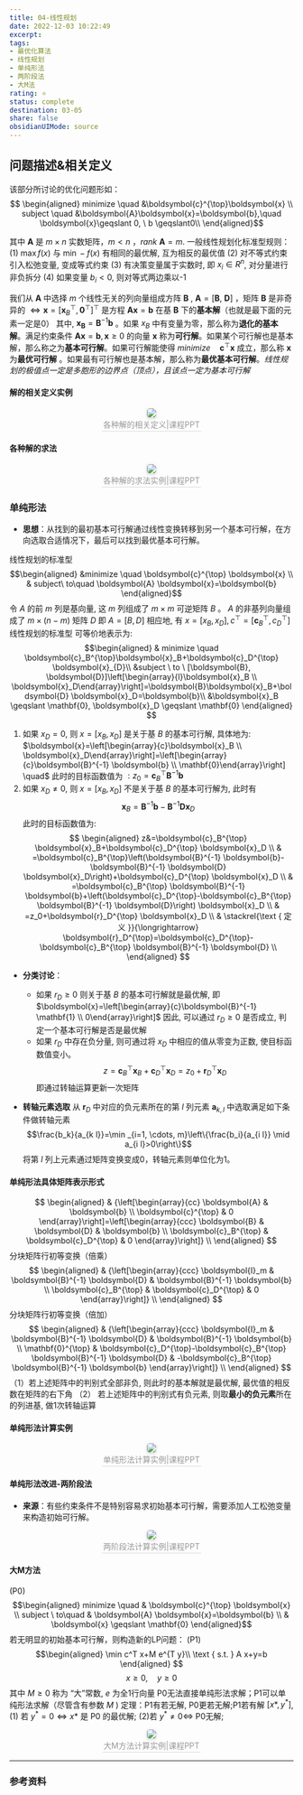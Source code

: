 ```yaml
---
title: 04-线性规划
date: 2022-12-03 10:22:49
excerpt: 
tags: 
- 最优化算法
- 线性规划
- 单纯形法
- 两阶段法
- 大M法
rating: ⭐
status: complete 
destination: 03-05
share: false
obsidianUIMode: source
---
```


## 问题描述&相关定义
该部分所讨论的优化问题形如：
$$
\begin{aligned}
minimize \quad &\boldsymbol{c}^{\top}\boldsymbol{x} \\
subject \quad &\boldsymbol{A}\boldsymbol{x}=\boldsymbol{b},\quad \boldsymbol{x}\geqslant 0, \ b \geqslant0\\
\end{aligned}$$

其中 $\boldsymbol{A}$ 是 $m \times n$ 实数矩阵，$m < n$ ，$rank \ \boldsymbol{A}=m$.
一般线性规划化标准型规则：
(1) $\max f(x)$ 与 $\min -f(x)$ 有相同的最优解, 互为相反的最优值
(2) 对不等式约束引入松弛变量, 变成等式约束
(3) 有决策变量属于实数时, 即 $x_i \in R^n$, 对分量进行非负拆分
(4) 如果变量 $b_i<0$, 则对等式两边乘以-1

我们从 $\boldsymbol{A}$ 中选择 $m$ 个线性无关的列向量组成方阵 $\boldsymbol{B}$ , $\boldsymbol{A}=[\boldsymbol{B}, \ \boldsymbol{D}]$ ，矩阵 $\boldsymbol{B}$ 是非奇异的 $\Leftrightarrow \boldsymbol{x}=\left[\boldsymbol{x}_B^{\top}, \mathbf{0}^{\top}\right]^{\top}$ 是方程 $\boldsymbol{A x}=\boldsymbol{b}$ 在基 $\boldsymbol{B}$ 下的**基本解**（也就是最下面的元素一定是0） 其中, $\boldsymbol{x}_{\boldsymbol{B}}=\boldsymbol{B}^{-1} \boldsymbol{b}$ 。如果 $x_{B}$ 中有变量为零，那么称为**退化的基本解**。满足约束条件 $\boldsymbol{A}\boldsymbol{x}=\boldsymbol{b}, \boldsymbol{x} \geqslant 0$ 的向量 $\boldsymbol{x}$ 称为**可行解**。如果某个可行解也是基本解，那么称之为**基本可行解**。如果可行解能使得 $minimize \quad \boldsymbol{c}^{\top}\boldsymbol{x}$ 成立，那么称 $\boldsymbol{x}$为**最优可行解** 。如果最有可行解也是基本解，那么称为**最优基本可行解**。*线性规划的极值点一定是多胞形的边界点（顶点），且该点一定为基本可行解*

#### 解的相关定义实例
<center>
    <img style="border-radius: 0.3125em;
    box-shadow: 0 2px 4px 0 rgba(34,36,38,.12),0 2px 10px 0 rgba(34,36,38,.08);"
    src="https://i.imgur.com/EEGcjDE.png">
    <br>
    <div style="color:orange; border-bottom: 1px solid #d9d9d9;
    display: inline-block;
    color: #999;
    padding: 2px;">各种解的相关定义|课程PPT
    </div>
</center>

#### 各种解的求法
<center>
    <img style="border-radius: 0.3125em;
    box-shadow: 0 2px 4px 0 rgba(34,36,38,.12),0 2px 10px 0 rgba(34,36,38,.08);"
    src="https://i.imgur.com/5DxDRxN.png">
    <br>
    <div style="color:orange; border-bottom: 1px solid #d9d9d9;
    display: inline-block;
    color: #999;
    padding: 2px;">各种解的求法实例|课程PPT
    </div>
</center>

### 单纯形法
- **思想**：从找到的最初基本可行解通过线性变换转移到另一个基本可行解，在方向选取合适情况下，最后可以找到最优基本可行解。

线性规划的标准型 $$\begin{aligned} 
&minimize \quad \boldsymbol{c}^{\top} \boldsymbol{x} \\
& subject\  to\quad  \boldsymbol{A} \boldsymbol{x}=\boldsymbol{b}
\end{aligned}$$
令 $A$ 的前 $m$ 列是基向量, 这 $m$ 列组成了 $m \times m$ 可逆矩阵 $B$ 。 $A$ 的非基列向量组成了 $m \times(n-m)$ 矩阵 $D$
即 $A=[B, D]$ 相应地, 有 $x=\left[x_B, x_D\right], c^{\top}=\left[\boldsymbol{c}_B^{\top}, c_D^{\top}\right]$
线性规划的标准型 可等价地表示为:
$$\begin{aligned} 
& minimize \quad \boldsymbol{c}_B^{\top}\boldsymbol{x}_B+\boldsymbol{c}_D^{\top} \boldsymbol{x}_{D}\\
&subject \ to \ [\boldsymbol{B}, \boldsymbol{D}]\left[\begin{array}{l}\boldsymbol{x}_B \\ \boldsymbol{x}_D\end{array}\right]=\boldsymbol{B}\boldsymbol{x}_B+\boldsymbol{D} \boldsymbol{x}_D=\boldsymbol{b}\\
&\boldsymbol{x}_B \geqslant \mathbf{0}, \boldsymbol{x}_D \geqslant \mathbf{0}
\end{aligned}
$$
1. 如果 $x_D=0$, 则 $x=\left[x_B, x_D\right]$ 是关于基 $B$ 的基本可行解, 具体地为:
$\boldsymbol{x}=\left[\begin{array}{c}\boldsymbol{x}_B \\ \boldsymbol{x}_D\end{array}\right]=\left[\begin{array}{c}\boldsymbol{B}^{-1} \boldsymbol{b} \\ \mathbf{0}\end{array}\right] \quad$ 此时的目标函数值为 $: z_0=\boldsymbol{c}_B^{\top} \boldsymbol{B}^{-1} \boldsymbol{b}$
2. 如果 $x_D \neq 0$, 则 $x=\left[x_B, x_D\right]$ 不是关于基 $B$ 的基本可行解为, 此时有
$$
\boldsymbol{x}_B=\boldsymbol{B}^{-1} \boldsymbol{b}-\boldsymbol{B}^{-1} \boldsymbol{D} \boldsymbol{x}_D
$$
此时的目标函数值为:
$$
\begin{aligned}
z&=\boldsymbol{c}_B^{\top} \boldsymbol{x}_B+\boldsymbol{c}_D^{\top} \boldsymbol{x}_D \\
& =\boldsymbol{c}_B^{\top}\left(\boldsymbol{B}^{-1} \boldsymbol{b}-\boldsymbol{B}^{-1} \boldsymbol{D} \boldsymbol{x}_D\right)+\boldsymbol{c}_D^{\top} \boldsymbol{x}_D \\
& =\boldsymbol{c}_B^{\top} \boldsymbol{B}^{-1} \boldsymbol{b}+\left(\boldsymbol{c}_D^{\top}-\boldsymbol{c}_B^{\top} \boldsymbol{B}^{-1} \boldsymbol{D}\right) \boldsymbol{x}_D \\
& =z_0+\boldsymbol{r}_D^{\top} \boldsymbol{x}_D \\
& \stackrel{\text { 定义 }}{\longrightarrow} \boldsymbol{r}_D^{\top}=\boldsymbol{c}_D^{\top}-\boldsymbol{c}_B^{\top} \boldsymbol{B}^{-1} \boldsymbol{D} \\
\end{aligned}
$$
- **分类讨论**：
    - 如果 $r_D \geq 0$ 则关于基 $B$ 的基本可行解就是最优解, 即 $\boldsymbol{x}=\left[\begin{array}{c}\boldsymbol{B}^{-1} \mathbf{1} \\ 0\end{array}\right]$ 因此, 可以通过 $r_D \geq 0$ 是否成立, 判定一个基本可行解是否是最优解
    - 如果 $r_D$ 中存在负分量, 则可通过将 $x_D$ 中相应的值从零变为正数, 使目标函数值变小。$$z=\boldsymbol{c}_B^{\top} \boldsymbol{x}_B+\boldsymbol{c}_D^{\top} \boldsymbol{x}_D=z_0+\boldsymbol{r}_D^{\top} \boldsymbol{x}_D$$即通过转轴运算更新一次矩阵

- **转轴元素选取**
	从 $\boldsymbol{r}_{D}$ 中对应的负元素所在的第 $l$ 列元素 $\boldsymbol{a}_{k,l}$ 中选取满足如下条件做转轴元素$$\frac{b_k}{a_{k l}}=\min _{i=1, \cdots, m}\left\{\frac{b_i}{a_{i l}} \mid a_{i l}>0\right\}$$将第 $l$ 列上元素通过矩阵变换变成0，转轴元素则单位化为1。

#### 单纯形法具体矩阵表示形式
$$
\begin{aligned}
& {\left[\begin{array}{cc}
\boldsymbol{A} & \boldsymbol{b} \\
\boldsymbol{c}^{\top} & 0
\end{array}\right]=\left[\begin{array}{ccc}
\boldsymbol{B} & \boldsymbol{D} & \boldsymbol{b} \\
\boldsymbol{c}_B^{\top} & \boldsymbol{c}_D^{\top} & 0
\end{array}\right]} \\
\end{aligned}
$$
分块矩阵行初等变换（倍乘）
$$
\begin{aligned}
& {\left[\begin{array}{ccc}
\boldsymbol{I}_m & \boldsymbol{B}^{-1} \boldsymbol{D} & \boldsymbol{B}^{-1} \boldsymbol{b} \\
\boldsymbol{c}_B^{\top} & \boldsymbol{c}_D^{\top} & 0
\end{array}\right]} \\
\end{aligned}
$$
分块矩阵行初等变换（倍加）
$$
\begin{aligned}
& {\left[\begin{array}{ccc}
\boldsymbol{I}_m & \boldsymbol{B}^{-1} \boldsymbol{D} & \boldsymbol{B}^{-1} \boldsymbol{b} \\
\mathbf{0}^{\top} & \boldsymbol{c}_D^{\top}-\boldsymbol{c}_B^{\top} \boldsymbol{B}^{-1} \boldsymbol{D} & -\boldsymbol{c}_B^{\top} \boldsymbol{B}^{-1} \boldsymbol{b}
\end{array}\right]} \\
\end{aligned}
$$
（1）若上述矩阵中的判别式全部非负, 则此时的基本解就是最优解, 最优值的相反数在矩阵的右下角
（2） 若上述矩阵中的判别式有负元素, 则取**最小的负元素**所在的列进基, 做1次转轴运算

#### 单纯形法计算实例
<center>
    <img style="border-radius: 0.3125em;
    box-shadow: 0 2px 4px 0 rgba(34,36,38,.12),0 2px 10px 0 rgba(34,36,38,.08);"
    src="https://i.imgur.com/xcCUdSk.png">
    <br>
    <div style="color:orange; border-bottom: 1px solid #d9d9d9;
    display: inline-block;
    color: #999;
    padding: 2px;">单纯形法计算实例|课程PPT
    </div>
</center>

#### 单纯形法改进-两阶段法
- **来源**：有些约束条件不是特别容易求初始基本可行解，需要添加人工松弛变量来构造初始可行解。

<center>
    <img style="border-radius: 0.3125em;
    box-shadow: 0 2px 4px 0 rgba(34,36,38,.12),0 2px 10px 0 rgba(34,36,38,.08);"
    src="https://i.imgur.com/fFDFiyK.png">
    <br>
    <div style="color:orange; border-bottom: 1px solid #d9d9d9;
    display: inline-block;
    color: #999;
    padding: 2px;">两阶段法计算实例|课程PPT
    </div>
</center>

#### 大M方法
(P0)$$\begin{aligned}
minimize  \quad & \boldsymbol{c}^{\top} \boldsymbol{x} \\
subject \  to\quad & \boldsymbol{A} \boldsymbol{x}=\boldsymbol{b} \\
& \boldsymbol{x} \geqslant \mathbf{0}
\end{aligned}$$
若无明显的初始基本可行解，则构造新的LP问题：
(P1) $$\begin{aligned} 
\min c^T x+M e^{T y}\\
\text { s.t. } A x+y=b
\end{aligned} $$
$$
x \geq 0, \quad y \geq 0
$$
其中 $M \geq 0$ 称为 “大”常数, $e$ 为全1行向量
P0无法直接单纯形法求解；P1可以单纯形法求解（尽管含有参数 $M$ )
定理：P1有若无解, P0更若无解;P1若有解 $\left[x *, y^*\right]$,
	(1) 若 $y^*=0 \Leftrightarrow x *$ 是 $\mathrm{P} 0$ 的最优解;
	(2)若 $y^* \neq 0 \Leftrightarrow$ P0无解;

<center>
    <img style="border-radius: 0.3125em;
    box-shadow: 0 2px 4px 0 rgba(34,36,38,.12),0 2px 10px 0 rgba(34,36,38,.08);"
    src="https://i.imgur.com/6a8GHnZ.png">
    <br>
    <div style="color:orange; border-bottom: 1px solid #d9d9d9;
    display: inline-block;
    color: #999;
    padding: 2px;">大M方法计算实例|课程PPT
    </div>
</center>

---
### 参考资料
[^1]: Edwin K. P. Chong 等著，孙志强等译；《最优化导论 (第四版》2015.
[^2]: 张文星 最优化算法课程PPTTraceback (most recent call last):

